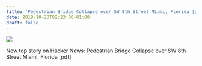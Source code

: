 ```yaml
---
title: 'Pedestrian Bridge Collapse over SW 8th Street Miami, Florida [pdf]'
date: 2019-10-23T02:23:00+01:00
draft: false
---
```


![](https://ifttt.com/images/no_image_card.png)  

New top story on Hacker News: Pedestrian Bridge Collapse over SW 8th Street Miami, Florida \[pdf\]
